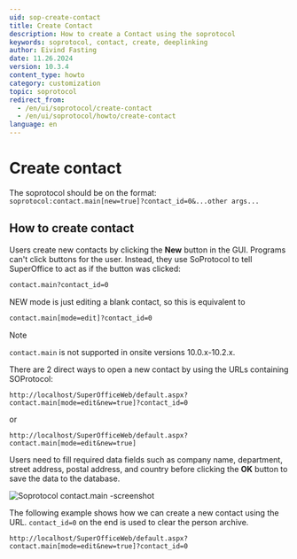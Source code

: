 ```yaml
---
uid: sop-create-contact
title: Create Contact
description: How to create a Contact using the soprotocol
keywords: soprotocol, contact, create, deeplinking
author: Eivind Fasting
date: 11.26.2024
version: 10.3.4
content_type: howto
category: customization
topic: soprotocol
redirect_from: 
  - /en/ui/soprotocol/create-contact
  - /en/ui/soprotocol/howto/create-contact
language: en
---
```


# Create contact

The soprotocol should be on the format: ```soprotocol:contact.main[new=true]?contact_id=0&...other args...```

## How to create contact

Users create new contacts by clicking the **New** button in the GUI. Programs can't click buttons for the user. Instead, they use SoProtocol to tell SuperOffice to act as if the button was clicked:

```html
contact.main?contact_id=0
```

NEW mode is just editing a blank contact, so this is equivalent to

```html
contact.main[mode=edit]?contact_id=0
```

> [!NOTE]
> `contact.main` is not supported in onsite versions 10.0.x-10.2.x.

There are 2 direct ways to open a new contact by using the URLs containing SOProtocol:

```http://localhost/SuperOfficeWeb/default.aspx?contact.main[mode=edit&new=true]?contact_id=0```

or

```http://localhost/SuperOfficeWeb/default.aspx?contact.main[mode=edit&new=true]```

Users need to fill required data fields such as company name, department, street address, postal address, and country before clicking the **OK** button to save the data to the database.

![Soprotocol contact.main -screenshot][img2]

The following example shows how we can create a new contact using the URL. `contact_id=0` on the end is used to clear the person archive.

```http://localhost/SuperOfficeWeb/default.aspx?contact.main[mode=edit&new=true]?contact_id=0```

<!-- Referenced links -->

<!-- Referenced images -->
[img2]: ../../../../media/loc/en/customization/soprotocol-contact-new.png

